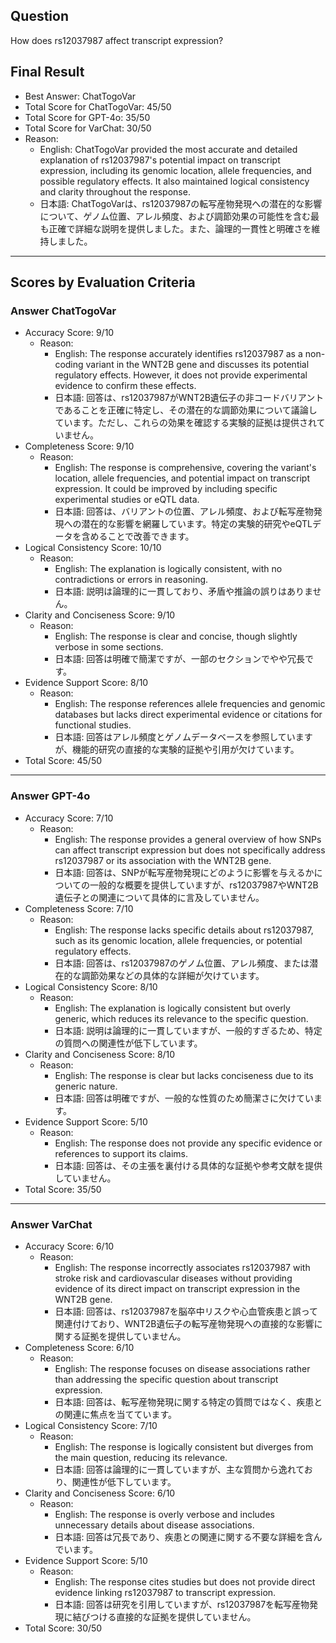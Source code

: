 ## Question

How does rs12037987 affect transcript expression?

## Final Result

- Best Answer: ChatTogoVar
- Total Score for ChatTogoVar: 45/50
- Total Score for GPT-4o: 35/50
- Total Score for VarChat: 30/50
- Reason:
  - English: ChatTogoVar provided the most accurate and detailed explanation of rs12037987's potential impact on transcript expression, including its genomic location, allele frequencies, and possible regulatory effects. It also maintained logical consistency and clarity throughout the response.
  - 日本語: ChatTogoVarは、rs12037987の転写産物発現への潜在的な影響について、ゲノム位置、アレル頻度、および調節効果の可能性を含む最も正確で詳細な説明を提供しました。また、論理的一貫性と明確さを維持しました。

---

## Scores by Evaluation Criteria

### Answer ChatTogoVar
- Accuracy Score: 9/10
  - Reason: 
    - English: The response accurately identifies rs12037987 as a non-coding variant in the WNT2B gene and discusses its potential regulatory effects. However, it does not provide experimental evidence to confirm these effects.
    - 日本語: 回答は、rs12037987がWNT2B遺伝子の非コードバリアントであることを正確に特定し、その潜在的な調節効果について議論しています。ただし、これらの効果を確認する実験的証拠は提供されていません。
- Completeness Score: 9/10
  - Reason: 
    - English: The response is comprehensive, covering the variant's location, allele frequencies, and potential impact on transcript expression. It could be improved by including specific experimental studies or eQTL data.
    - 日本語: 回答は、バリアントの位置、アレル頻度、および転写産物発現への潜在的な影響を網羅しています。特定の実験的研究やeQTLデータを含めることで改善できます。
- Logical Consistency Score: 10/10
  - Reason: 
    - English: The explanation is logically consistent, with no contradictions or errors in reasoning.
    - 日本語: 説明は論理的に一貫しており、矛盾や推論の誤りはありません。
- Clarity and Conciseness Score: 9/10
  - Reason: 
    - English: The response is clear and concise, though slightly verbose in some sections.
    - 日本語: 回答は明確で簡潔ですが、一部のセクションでやや冗長です。
- Evidence Support Score: 8/10
  - Reason: 
    - English: The response references allele frequencies and genomic databases but lacks direct experimental evidence or citations for functional studies.
    - 日本語: 回答はアレル頻度とゲノムデータベースを参照していますが、機能的研究の直接的な実験的証拠や引用が欠けています。
- Total Score: 45/50

---

### Answer GPT-4o
- Accuracy Score: 7/10
  - Reason: 
    - English: The response provides a general overview of how SNPs can affect transcript expression but does not specifically address rs12037987 or its association with the WNT2B gene.
    - 日本語: 回答は、SNPが転写産物発現にどのように影響を与えるかについての一般的な概要を提供していますが、rs12037987やWNT2B遺伝子との関連について具体的に言及していません。
- Completeness Score: 7/10
  - Reason: 
    - English: The response lacks specific details about rs12037987, such as its genomic location, allele frequencies, or potential regulatory effects.
    - 日本語: 回答は、rs12037987のゲノム位置、アレル頻度、または潜在的な調節効果などの具体的な詳細が欠けています。
- Logical Consistency Score: 8/10
  - Reason: 
    - English: The explanation is logically consistent but overly generic, which reduces its relevance to the specific question.
    - 日本語: 説明は論理的に一貫していますが、一般的すぎるため、特定の質問への関連性が低下しています。
- Clarity and Conciseness Score: 8/10
  - Reason: 
    - English: The response is clear but lacks conciseness due to its generic nature.
    - 日本語: 回答は明確ですが、一般的な性質のため簡潔さに欠けています。
- Evidence Support Score: 5/10
  - Reason: 
    - English: The response does not provide any specific evidence or references to support its claims.
    - 日本語: 回答は、その主張を裏付ける具体的な証拠や参考文献を提供していません。
- Total Score: 35/50

---

### Answer VarChat
- Accuracy Score: 6/10
  - Reason: 
    - English: The response incorrectly associates rs12037987 with stroke risk and cardiovascular diseases without providing evidence of its direct impact on transcript expression in the WNT2B gene.
    - 日本語: 回答は、rs12037987を脳卒中リスクや心血管疾患と誤って関連付けており、WNT2B遺伝子の転写産物発現への直接的な影響に関する証拠を提供していません。
- Completeness Score: 6/10
  - Reason: 
    - English: The response focuses on disease associations rather than addressing the specific question about transcript expression.
    - 日本語: 回答は、転写産物発現に関する特定の質問ではなく、疾患との関連に焦点を当てています。
- Logical Consistency Score: 7/10
  - Reason: 
    - English: The response is logically consistent but diverges from the main question, reducing its relevance.
    - 日本語: 回答は論理的に一貫していますが、主な質問から逸れており、関連性が低下しています。
- Clarity and Conciseness Score: 6/10
  - Reason: 
    - English: The response is overly verbose and includes unnecessary details about disease associations.
    - 日本語: 回答は冗長であり、疾患との関連に関する不要な詳細を含んでいます。
- Evidence Support Score: 5/10
  - Reason: 
    - English: The response cites studies but does not provide direct evidence linking rs12037987 to transcript expression.
    - 日本語: 回答は研究を引用していますが、rs12037987を転写産物発現に結びつける直接的な証拠を提供していません。
- Total Score: 30/50